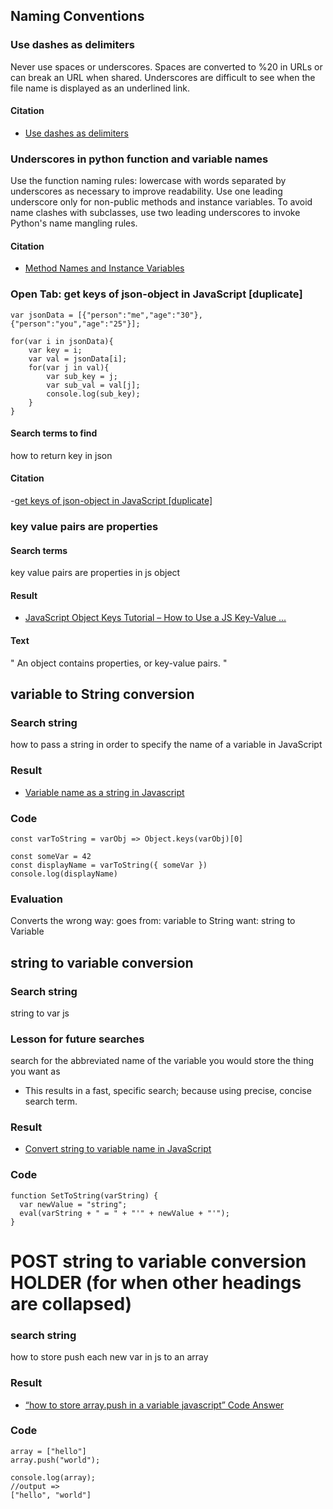 ## Naming Conventions

### Use dashes as delimiters

Never use spaces or underscores. Spaces are converted to %20 in URLs or can break an URL when shared. Underscores are difficult to see when the file name is displayed as an underlined link.

#### Citation

- [Use dashes as delimiters](https://github.com/bartvandebiezen/file-name-conventions#:~:text=Use%20dashes%20as%20delimiters,-You%20should%20use&text=Never%20use%20spaces%20or%20underscores,displayed%20as%20an%20underlined%20link.)

### Underscores in python function and variable names

Use the function naming rules: lowercase with words separated by underscores as necessary to improve readability. Use one leading underscore only for non-public methods and instance variables. To avoid name clashes with subclasses, use two leading underscores to invoke Python's name mangling rules.

#### Citation

- [Method Names and Instance Variables](https://peps.python.org/pep-0008/#:~:text=Use%20the%20function%20naming%20rules,invoke%20Python's%20name%20mangling%20rules.)

### Open Tab: get keys of json-object in JavaScript [duplicate]

```
var jsonData = [{"person":"me","age":"30"},{"person":"you","age":"25"}];

for(var i in jsonData){
    var key = i;
    var val = jsonData[i];
    for(var j in val){
        var sub_key = j;
        var sub_val = val[j];
        console.log(sub_key);
    }
}

```

#### Search terms to find
how to return key in json

#### Citation
-[get keys of json-object in JavaScript [duplicate]](https://stackoverflow.com/questions/8430336/get-keys-of-json-object-in-javascript)




### key value pairs are properties

#### Search terms
key value pairs are properties in js object

#### Result
- [JavaScript Object Keys Tutorial – How to Use a JS Key-Value ...](https://www.freecodecamp.org/news/javascript-object-keys-tutorial-how-to-use-a-js-key-value-pair/#:~:text=An%20object%20contains%20properties%2C%20or,the%20value%20%224%20feet%22%20.)

#### Text
"
An object contains properties, or key-value pairs.
"



## variable to String conversion

### Search string
how to pass a string in order to specify the name of a variable in JavaScript

### Result
- [Variable name as a string in Javascript](https://stackoverflow.com/questions/4602141/variable-name-as-a-string-in-javascript)

### Code

```
const varToString = varObj => Object.keys(varObj)[0]

const someVar = 42
const displayName = varToString({ someVar })
console.log(displayName)

```

### Evaluation
Converts the wrong way:
goes from:
variable to String
want:
string to Variable

## string to variable conversion

### Search string
string to var js

### Lesson for future searches
search for the abbreviated name of the variable you would store the thing you want as
- This results in a fast, specific search; because using precise, concise search term.

### Result
- [Convert string to variable name in JavaScript](https://stackoverflow.com/questions/5613834/convert-string-to-variable-name-in-javascript)

### Code

```
function SetToString(varString) {
  var newValue = "string";
  eval(varString + " = " + "'" + newValue + "'");
}

```

# POST string to variable conversion HOLDER (for when other headings are collapsed)

### search string
how to store push each new var in js to an array

### Result
- [“how to store array.push in a variable javascript” Code Answer](https://www.codegrepper.com/code-examples/javascript/how+to+store+array.push+in+a+variable+javascript)

### Code

```
array = ["hello"]
array.push("world");

console.log(array);
//output =>
["hello", "world"]
```
